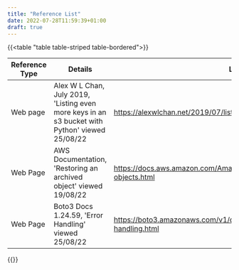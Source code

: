 ```yaml
---
title: "Reference List"
date: 2022-07-28T11:59:39+01:00
draft: true
---
```


{{<table "table table-striped table-bordered">}}

| Reference Type | Details | Link |
| --- | --- |---|
| Web page | Alex W L Chan, July 2019, 'Listing even more keys in an s3 bucket with Python' viewed 25/08/22 | <https://alexwlchan.net/2019/07/listing-s3-keys/> |
| Web Page | AWS Documentation, 'Restoring an archived object' viewed 19/08/22 | <https://docs.aws.amazon.com/AmazonS3/latest/userguide/restoring-objects.html> |
| Web Page | Boto3 Docs 1.24.59, 'Error Handling' viewed 25/08/22 | <https://boto3.amazonaws.com/v1/documentation/api/latest/guide/error-handling.html> |

{{</table>}}
